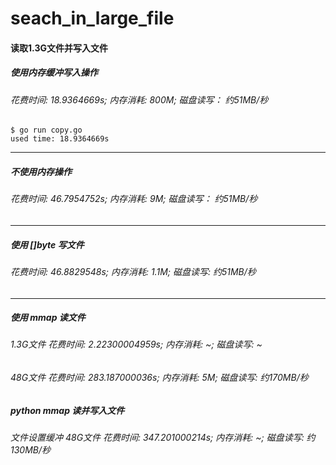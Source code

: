 # seach_in_large_file

#### 读取1.3G文件并写入文件

##### 使用内存缓冲写入操作
###### 花费时间: 18.9364669s; 内存消耗: 800M; 磁盘读写： 约51MB/秒


```
$ go run copy.go
used time: 18.9364669s

```

--------
##### 不使用内存操作

###### 花费时间: 46.7954752s; 内存消耗: 9M; 磁盘读写： 约51MB/秒

--------

##### 使用 []byte 写文件

###### 花费时间: 46.8829548s; 内存消耗: 1.1M; 磁盘读写: 约51MB/秒

--------

##### 使用 mmap 读文件

###### 1.3G文件 花费时间: 2.22300004959s; 内存消耗: ~; 磁盘读写: ~

###### 48G文件 花费时间: 283.187000036s; 内存消耗: 5M; 磁盘读写: 约170MB/秒


##### python mmap 读并写入文件

###### 文件设置缓冲 48G文件 花费时间: 347.201000214s; 内存消耗: ~; 磁盘读写: 约130MB/秒

